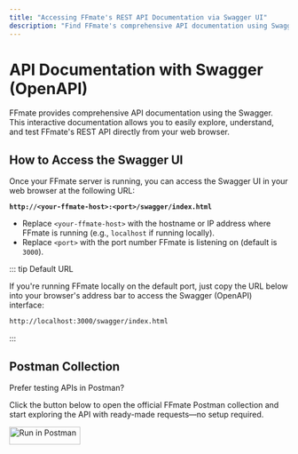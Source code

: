 ```yaml
---
title: "Accessing FFmate's REST API Documentation via Swagger UI"
description: "Find FFmate's comprehensive API documentation using Swagger (OpenAPI). Get the URL to access interactive specs for all REST endpoints, models, and parameters"
---
```


# API Documentation with Swagger (OpenAPI)

FFmate provides comprehensive API documentation using the Swagger. This interactive documentation allows you to easily explore, understand, and test FFmate's REST API directly from your web browser.

## How to Access the Swagger UI

Once your FFmate server is running, you can access the Swagger UI in your web browser at the following URL:

**`http://<your-ffmate-host>:<port>/swagger/index.html`**

*   Replace `<your-ffmate-host>` with the hostname or IP address where FFmate is running (e.g., `localhost` if running locally).
*   Replace `<port>` with the port number FFmate is listening on (default is `3000`).

::: tip Default URL

If you're running FFmate locally on the default port, just copy the URL below into your browser's address bar to access the Swagger (OpenAPI) interface:

```sh
http://localhost:3000/swagger/index.html
```
:::

## Postman Collection

Prefer testing APIs in Postman?

Click the button below to open the official FFmate Postman collection and start exploring the API with ready-made requests—no setup required.

[<img src="https://run.pstmn.io/button.svg" alt="Run in Postman" style="width: 128px; height: 32px;">](https://www.postman.com/welovemedia/ffmate/overview)